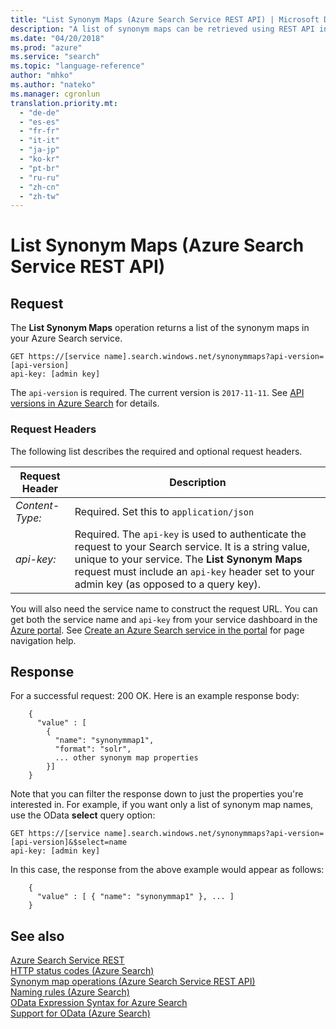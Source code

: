 ```yaml
---
title: "List Synonym Maps (Azure Search Service REST API) | Microsoft Docs"
description: "A list of synonym maps can be retrieved using REST API in Azure Search."
ms.date: "04/20/2018"
ms.prod: "azure"
ms.service: "search"
ms.topic: "language-reference"
author: "mhko"
ms.author: "nateko"
ms.manager: cgronlun
translation.priority.mt:
  - "de-de"
  - "es-es"
  - "fr-fr"
  - "it-it"
  - "ja-jp"
  - "ko-kr"
  - "pt-br"
  - "ru-ru"
  - "zh-cn"
  - "zh-tw"
---
```

# List Synonym Maps (Azure Search Service REST API)

## Request
  The **List Synonym Maps** operation returns a list of the synonym maps in your Azure Search service.  

```  
GET https://[service name].search.windows.net/synonymmaps?api-version=[api-version]  
api-key: [admin key]  
```  

 The `api-version` is required. The current version is `2017-11-11`. See [API versions in Azure Search](https://go.microsoft.com/fwlink/?linkid=834796) for details.  

### Request Headers
   The following list describes the required and optional request headers.  

  |Request Header|Description|  
  |--------------------|-----------------|  
  |*Content-Type:*|Required. Set this to `application/json`|  
  |*api-key:*|Required. The `api-key` is used to authenticate the request to your Search service. It is a string value, unique to your service. The **List Synonym Maps** request must include an `api-key` header set to your admin key (as opposed to a query key).|  

   You will also need the service name to construct the request URL. You can get both the service name and `api-key` from your service dashboard in the [Azure portal](https://portal.azure.com). See [Create an Azure Search service in the portal](https://azure.microsoft.com/documentation/articles/search-create-service-portal/) for page navigation help.  

## Response  
 For a successful request: 200 OK. Here is an example response body:  

```  
    {  
      "value" : [  
        {  
          "name": "synonymmap1",  
          "format": "solr",  
          ... other synonym map properties  
        }]  
    }  
```  

 Note that you can filter the response down to just the properties you're interested in. For example, if you want only a list of synonym map names, use the OData **select** query option:  

```  
GET https://[service name].search.windows.net/synonymmaps?api-version=[api-version]&$select=name
api-key: [admin key]  
```  

 In this case, the response from the above example would appear as follows:  

```  
    {  
      "value" : [ { "name": "synonymmap1" }, ... ]  
    }  
```  

## See also  
 [Azure Search Service REST](index.md)   
 [HTTP status codes &#40;Azure Search&#41;](http-status-codes.md)   
 [Synonym map operations &#40;Azure Search Service REST API&#41;](synonym-map-operations.md)   
 [Naming rules &#40;Azure Search&#41;](naming-rules.md)   
 [OData Expression Syntax for Azure Search](odata-expression-syntax-for-azure-search.md)   
 [Support for OData &#40;Azure Search&#41;](support-for-odata.md)  
